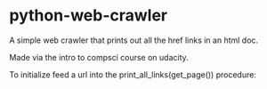 # python-web-crawler

A simple web crawler that prints out all the href links in an html doc.

Made via the intro to compsci course on udacity.

To initialize feed a url into the print_all_links(get_page()) procedure: 

<!-- ex: print_all_links(get_page('http://xkcd.com/353')) -->